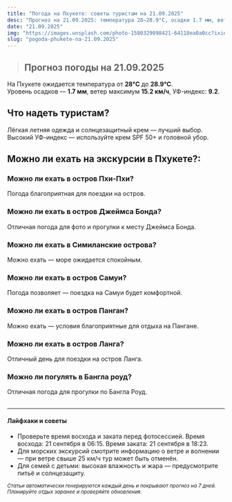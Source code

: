 ```yaml
---
title: "Погода на Пхукете: советы туристам на 21.09.2025"
desc: "Прогноз на 21.09.2025: температура 28–28.9°C, осадки 1.7 мм, ветер 15.2 км/ч. Советы туристам и рекомендации по экскурсиям."
date: "21.09.2025"
img: "https://images.unsplash.com/photo-1580329098421-64118ea0a0cc?ixid=M3w4MDE4MDZ8MHwxfHJhbmRvbXx8fHx8fHx8fDE3NTgxMDY4NzZ8&ixlib=rb-4.1.0&w=700&h=300&q=80&fit=crop&auto=format"
slug: "pogoda-phukete-na-21.09.2025"
---
```


>## Прогноз погоды на 21.09.2025

На Пхукете ожидается температура от **28°C** до **28.9°C**.  
Уровень осадков — **1.7 мм**, ветер максимум **15.2 км/ч**, УФ-индекс: **9.2**.

## Что надеть туристам?
Лёгкая летняя одежда и солнцезащитный крем — лучший выбор.
Высокий УФ-индекс — используйте крем SPF 50+ и головной убор.

##

## Можно ли ехать на экскурсии в Пхукете?:

### Можно ли ехать в остров Пхи-Пхи?
Погода благоприятная для поездки на остров.

### Можно ли ехать в остров Джеймса Бонда?
Отличная погода для фото и прогулки к месту Джеймса Бонда.

### Можно ли ехать в Симиланские острова?
Можно ехать — море ожидается спокойным.

### Можно ли ехать в остров Самуи?
Погода позволяет — поездка на Самуи будет комфортной.

### Можно ли ехать в остров Панган?
Можно ехать — условия благоприятные для отдыха на Пангане.

### Можно ли ехать в остров Ланга?
Отличный день для поездки на остров Ланга.

### Можно ли погулять в Бангла роуд?
Отличная погода для прогулки по Бангла Роуд.

##
---

#### Лайфхаки и советы
- Проверьте время восхода и заката перед фотосессией. Время восхода: 21 сентября в 06:15. Время заката: 21 сентября в 18:23.  
- Для морских экскурсий смотрите информацию о ветре и волнении — при ветре свыше 25 км/ч тур может быть отменён.  
- Для семей с детьми: высокая влажность и жара — предусмотрите питьё и солнцезащиту.

<sub>_Статьи автоматически генерируются каждый день и покрывают прогноз на 7 дней. Планируйте отдых заранее и проверяйте обновления._</sub>

